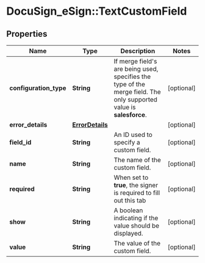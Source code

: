 # DocuSign_eSign::TextCustomField

## Properties
Name | Type | Description | Notes
------------ | ------------- | ------------- | -------------
**configuration_type** | **String** | If merge field&#39;s are being used, specifies the type of the merge field. The only  supported value is **salesforce**. | [optional] 
**error_details** | [**ErrorDetails**](ErrorDetails.md) |  | [optional] 
**field_id** | **String** | An ID used to specify a custom field. | [optional] 
**name** | **String** | The name of the custom field. | [optional] 
**required** | **String** | When set to **true**, the signer is required to fill out this tab | [optional] 
**show** | **String** | A boolean indicating if the value should be displayed. | [optional] 
**value** | **String** | The value of the custom field. | [optional] 


